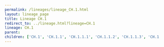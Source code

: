 ```yaml
---
permalink: /lineages/lineage_CH.1.html
layout: lineage_page
title: Lineage CH.1
redirect_to: ../lineage.html?lineage=CH.1
lineage: CH.1
parent: 
children: ['CH.1', 'CH.1.1', 'CH.1.1.1', 'CH.1.1.2', 'CH.1.1.3', 'CH.1.1.4', 'CH.1.1.5']
---
```

